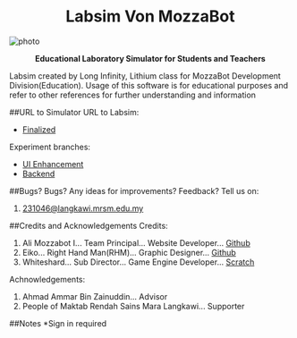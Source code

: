 <h1 align="center">Labsim Von MozzaBot</h1>

![photo](<img width="1350" height="629" alt="image" src="https://github.com/user-attachments/assets/d864fe17-c042-4379-bb97-362efdfe8658" />
)

<div align="center">
  <strong>Educational Laboratory Simulator for Students and Teachers</strong>
</div>

Labsim created by Long Infinity, Lithium class for MozzaBot Development Division(Education).
Usage of this software is for educational purposes and refer to other references for further understanding and information

##URL to Simulator
URL to Labsim:
- [Finalized](labsim.vercel.app)

Experiment branches:
- [UI Enhancement](tinyurl.com/labsim-gamma)
- [Backend](tinyurl.com/labsim-backend)

##Bugs?
Bugs? Any ideas for improvements? Feedback?
Tell us on:
1. 231046@langkawi.mrsm.edu.my

##Credits and Acknowledgements
Credits:
1. Ali Mozzabot I... Team Principal...            Website Developer...      [Github](https://github.com/RaspberryPiNArduinoUser)
2. Eiko...             Right Hand Man(RHM)...     Graphic Designer...       [Github](https://github.com/zhafryanir)
3. Whiteshard...       Sub Director...            Game Engine Developer...  [Scratch](https://scratch.mit.edu/users/extwoiskindasus/)

Achnowledgements:
1. Ahmad Ammar Bin Zainuddin...                      Advisor
2. People of Maktab Rendah Sains Mara Langkawi...    Supporter

##Notes
*Sign in required
